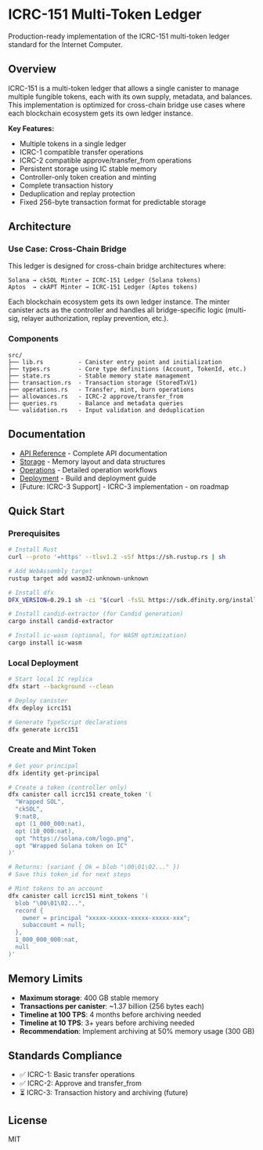 # ICRC-151 Multi-Token Ledger

Production-ready implementation of the ICRC-151 multi-token ledger standard for the Internet Computer.

## Overview

ICRC-151 is a multi-token ledger that allows a single canister to manage multiple fungible tokens, each with its own supply, metadata, and balances. This implementation is optimized for cross-chain bridge use cases where each blockchain ecosystem gets its own ledger instance.

**Key Features:**
- Multiple tokens in a single ledger
- ICRC-1 compatible transfer operations
- ICRC-2 compatible approve/transfer_from operations
- Persistent storage using IC stable memory
- Controller-only token creation and minting
- Complete transaction history
- Deduplication and replay protection
- Fixed 256-byte transaction format for predictable storage

## Architecture

### Use Case: Cross-Chain Bridge

This ledger is designed for cross-chain bridge architectures where:

```
Solana → ckSOL Minter → ICRC-151 Ledger (Solana tokens)
Aptos  → ckAPT Minter → ICRC-151 Ledger (Aptos tokens)
```

Each blockchain ecosystem gets its own ledger instance. The minter canister acts as the controller and handles all bridge-specific logic (multi-sig, relayer authorization, replay prevention, etc.).

### Components

```
src/
├── lib.rs          - Canister entry point and initialization
├── types.rs        - Core type definitions (Account, TokenId, etc.)
├── state.rs        - Stable memory state management
├── transaction.rs  - Transaction storage (StoredTxV1)
├── operations.rs   - Transfer, mint, burn operations
├── allowances.rs   - ICRC-2 approve/transfer_from
├── queries.rs      - Balance and metadata queries
└── validation.rs   - Input validation and deduplication
```

## Documentation

- [API Reference](./docs/API.md) - Complete API documentation
- [Storage](./docs/STORAGE.md) - Memory layout and data structures
- [Operations](./docs//OPERATIONS.md) - Detailed operation workflows
- [Deployment](./docs//DEPLOYMENT.md) - Build and deployment guide
- [Future: ICRC-3 Support] - ICRC-3 implementation - on roadmap

## Quick Start

### Prerequisites

```bash
# Install Rust
curl --proto '=https' --tlsv1.2 -sSf https://sh.rustup.rs | sh

# Add WebAssembly target
rustup target add wasm32-unknown-unknown

# Install dfx
DFX_VERSION=0.29.1 sh -ci "$(curl -fsSL https://sdk.dfinity.org/install.sh)"

# Install candid-extractor (for Candid generation)
cargo install candid-extractor

# Install ic-wasm (optional, for WASM optimization)
cargo install ic-wasm
```

### Local Deployment

```bash
# Start local IC replica
dfx start --background --clean

# Deploy canister
dfx deploy icrc151

# Generate TypeScript declarations
dfx generate icrc151
```

### Create and Mint Token

```bash
# Get your principal
dfx identity get-principal

# Create a token (controller only)
dfx canister call icrc151 create_token '(
  "Wrapped SOL",
  "ckSOL",
  9:nat8,
  opt (1_000_000:nat),
  opt (10_000:nat),
  opt "https://solana.com/logo.png",
  opt "Wrapped Solana token on IC"
)'

# Returns: (variant { Ok = blob "\00\01\02..." })
# Save this token_id for next steps

# Mint tokens to an account
dfx canister call icrc151 mint_tokens '(
  blob "\00\01\02...",
  record {
    owner = principal "xxxxx-xxxxx-xxxxx-xxxxx-xxx";
    subaccount = null;
  },
  1_000_000_000:nat,
  null
)'
```

## Memory Limits

- **Maximum storage**: 400 GB stable memory
- **Transactions per canister**: ~1.37 billion (256 bytes each)
- **Timeline at 100 TPS**: 4 months before archiving needed
- **Timeline at 10 TPS**: 3+ years before archiving needed
- **Recommendation**: Implement archiving at 50% memory usage (300 GB)

## Standards Compliance

- ✅ ICRC-1: Basic transfer operations
- ✅ ICRC-2: Approve and transfer_from
- ⏳ ICRC-3: Transaction history and archiving (future)

## License

MIT
